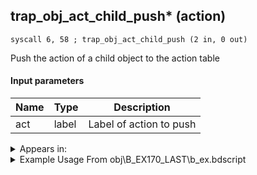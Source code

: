 ## trap_obj_act_child_push* (action)

`syscall 6, 58 ; trap_obj_act_child_push (2 in, 0 out)`

Push the action of a child object to the action table

#### Input parameters
| Name | Type | Description
|------|------|------------
| act   | label   | Label of action to push




<details>
	<summary>Appears in:</summary>
| filename | Entity (obj)
|----------|-------------
| obj\B_EX170_LAST\b_ex.bdscript       | ((B) Xemnas (Final))          
| obj\B_EX170_LAST_LV99\b_ex.bdscript       | ((B99) Xemnas (Final) (Limit Cut The World of Nothing)?)          

</details>

<details>
	<summary>Example Usage From obj\B_EX170_LAST\b_ex.bdscript</summary>
```
L24594:
 popToSp 0
 pushFromFSp 0
 gosub 4, L9952
 eqz 
 jz L24708
 pushFromFSp 0
 pushFromPAi L28239 ; ___ai 'atk_dance_start' (L28239)
 syscall 1, 8 ; trap_obj_act_start (2 in, 0 out)
 pushFromFSp 0
 pushFromPAi L28253 ; ___ai 'atk_dance5' (L28253)
 syscall 1, 9 ; trap_obj_act_push (2 in, 0 out)
 pushFromFSp 0
 pushFromPAi L28259 ; ___ai 'atk_dance2' (L28259)
 syscall 6, 58 ; trap_obj_act_child_push (2 in, 0 out)
 pushFromFSp 0
 pushFromPAi L28265 ; ___ai 'atk_dance_wait' (L28265)
 syscall 1, 9 ; trap_obj_act_push (2 in, 0 out)
 pushFromFSp 0
 pushFromPAi L27679 ; ___ai 'atk_dance9' (L27679)
 syscall 1, 9 ; trap_obj_act_push (2 in, 0 out)
 pushFromFSp 0
 pushFromPAi L27696 ; ___ai 'atk_dance1' (L27696)
 syscall 6, 58 ; trap_obj_act_child_push (2 in, 0 out)
 pushFromFSp 0
 pushFromPAi L28265 ; ___ai 'atk_dance_wait' (L28265)
 syscall 1, 9 ; trap_obj_act_push (2 in, 0 out)
 pushFromFSp 0
 pushFromPAi L27702 ; ___ai 'atk_dance7' (L27702)
 syscall 1, 9 ; trap_obj_act_push (2 in, 0 out)
 pushFromFSp 0
 pushFromPAi L27720 ; ___ai 'atk_dance8' (L27720)
 syscall 6, 58 ; trap_obj_act_child_push (2 in, 0 out)
 pushFromFSp 0
 pushFromPAi L28265 ; ___ai 'atk_dance_wait' (L28265)
 syscall 1, 9 ; trap_obj_act_push (2 in, 0 out)
 pushFromFSp 0
 pushFromPAi L27751 ; ___ai 'atk_dance6' (L27751)
 syscall 1, 9 ; trap_obj_act_push (2 in, 0 out)
 pushFromFSp 0
 pushFromPAi L27751 ; ___ai 'atk_dance6' (L27751)
 syscall 1, 9 ; trap_obj_act_push (2 in, 0 out)
 pushFromFSp 0
 fetchValue 16
 pushImm -1
 sub 
 eqz 
 jz L24694
 pushFromFSp 0
 pushFromPAi L27770 ; ___ai 'atk_air_fight' (L27770)
 syscall 1, 9 ; trap_obj_act_push (2 in, 0 out)
 jmp L24706
```
</details>

